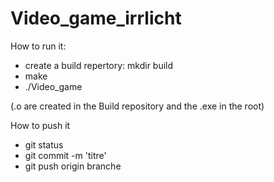 # Video_game_irrlicht

How to run it:


- create a build repertory: mkdir build
- make
- ./Video_game

(.o are created in the Build repository and the .exe in the root)

How to push it

- git status
- git commit -m 'titre' 
- git push origin branche 
